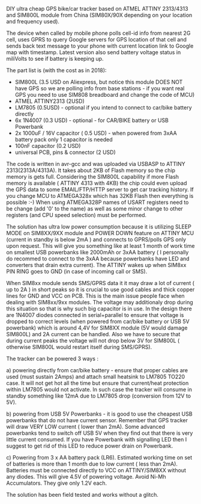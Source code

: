  DIY ultra cheap GPS bike/car tracker based on ATMEL ATTINY 2313/4313 and SIM800L module from China (SIM80X/90X depending on your location and frequency used). 

The device when called by mobile phone polls cell-id info from nearest 2G cell, uses GPRS to query Google servers for GPS location of that cell and sends back text message to your phone with current location link to Google map with timestamp. Latest version also send battery voltage status in miliVolts to see if battery is keeping up. 

The part list is (with the cost as in 2018): 

- SIM800L (3.5 USD on Aliexpress, but notice this module DOES NOT have GPS so we are polling info from base stations - if you want real GPS you need to use SIM808 breadboard and change the code of MCU) 
- ATMEL ATTINY2313 (2USD) 
- LM7805 (0.5USD) - optional if you intend to connect to car/bike battery directly
- 6x 1N4007 (0.3 USD) - optional - for CAR/BIKE battery or USB Powerbank
- 2x 1000uF / 16V capacitor ( 0.5 USD) - when powered from 3xAA battery pack only 1 capacitor is needed 
- 100nF capacitor (0.2 USD) 
- universal PCB, pins & connector (2 USD) 

The code is written in avr-gcc and was uploaded via USBASP to ATTINY 2313(2313A/4313A).
It takes about 2KB of Flash memory so the chip memory is gets full.
Considering the SIM800L capability if more Flash memory is available ( ATTINY 4313 with 4KB) the chip could even upload the GPS data to some EMAIL/FTP/HTTP server to get car tracking history. 
If you change MCU to ATMEGA328x which has 32KB Flash then everything is possible :-)  When using ATMEGA328P names of USART registers need to be change (add '0' to the name) as well as some minor change to other registers (and CPU speed selection) must be performed.

The solution has ultra low power consumption because it is utilizing SLEEP MODE on SIM8XX/9XX module and POWER DOWN feature on ATTINY MCU (current in standby is below 2mA ) and connects to GPRS/polls GPS only upon request. This will give you something like at least 1 month of work time on smallest USB powerbanks like 2000mAh or 3xAA battery ( I personally do recommed to connect to the 3xAA because powerbanks have LED and converters that drain extra current). 
The ATTINY wakes up when SIM8xx PIN RING goes to GND (in case of incoming call or SMS). 

When SIM8xx module sends SMS/GPRS data it it may draw a lot of current ( up to 2A ) in short peaks so it is crucial to use good cables and thick copper lines for GND and VCC on PCB. This is the main issue people face when dealing with SIM8xx/9xx modules. The voltage may additionaly drop during this situation so that is why such big capacitor is in use. 
In the design there are 1N4007 diodes connected in serial+parallel to ensure that voltage is dropped to correct levels (when powered from car/bike battery or USB 5V powerbank) which is around 4,4V for SIM8XX module (5V would damage SIM800L) and 2A current can be handled. Also we have to secure that during current peaks the voltage will not drop below 3V for SIM800L ( otherwise SIM800L would restart itself during SMS/GPRS). 

The tracker can be powered 3 ways : 

a) powering directly from car/bike battery - ensure that proper cables are used (must sustain 2Amps) and attach small heatsink to LM7805 TO220 case. It will not get hot all the time but ensure that current/heat protection within LM7805 would not activate. In such case the tracker will consume in standby something like 12mA due to LM7805 drop (conversion from 12V to 5V). 

b) powering from USB 5V Powerbanks - it is good to use the cheapest USB powerbanks that do not have current sensor. Remember that GPS tracker will draw VERY LOW current ( lower than 2mA). Some advanced powerbanks tend to switch off USB 5V when they find out that there is very little current consumed. If you have Powerbank with signalling LED then I suggest to get rid of this LED to reduce power drain on Powerbank. 

c) Powering from 3 x AA battery pack (LR6). Estimated working time on set of batteries is more than 1 month due to low current ( less than 2mA). Batteries must be connected directly to VCC on ATTINY/SIM8XX without any diodes. This will give 4.5V of powering voltage. Avoid Ni-Mh Accumulators. They give only 1.2V each. 

The solution has been field tested and works without a glitch. 
